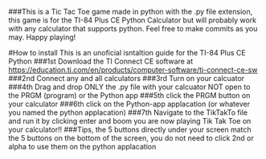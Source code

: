 ###This is a Tic Tac Toe game made in python with the .py file extension, this game is for the TI-84 Plus CE Python Calculator but will probably work with any calculator that supports python. Feel free to make commits as you may. Happy playing!

#How to install
This is an unoficial isntaltion guide for the TI-84 Plus CE Python
###1st Download the TI Connect CE software at https://education.ti.com/en/products/computer-software/ti-connect-ce-sw
###2nd Connect any and all calculators
###3rd Turn on your calcuator
###4th Drag and drop ONLY the .py file with your calcuator NOT open to the PRGM (program) or the Python app
###5th click the PRGM button on your calculator
###6th click on the Python-app applacation (or whatever you named the python applacation)
###7th Navigate to the TikTakTo file and run it by clicking enter and boom you are now playing Tik Tak Toe on your calculator!!
###Tips, the 5 buttons directly under your screen match the 5 buttons on the bottom of the screen, you do not need to click 2nd or alpha to use them on the python applacation